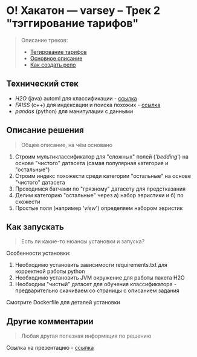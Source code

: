# О! Хакатон — varsey – Трек 2 "тэггирование тарифов"

> Описание треков:
>
> - [Тегирование тарифов](https://docs.ostrovok.tech/s/hackathon-track-2)
> - [Основное описание](https://ostrovok.tech/hackathon/data/track_2/track_2_description.pdf)
> - [Как создать репо](https://docs.ostrovok.tech/s/how-to-create-repo)

## Технический стек

* *H2O* (java) automl для классификации - [ссылка](https://docs.h2o.ai/h2o/latest-stable/h2o-docs/automl.html)
* *FAISS* (c++) для индексации и поиска похожих - [ссылка](https://github.com/facebookresearch/faiss)
* *pandas* (python) для манипулации с данными

## Описание решения

> Общее описание, на чём основано

1. Строим мультиклассификатор для "сложных" полей ('*bedding*') на основе "чистого" датасета (самая популярная категория и "остальные")
2. Строим индекс похожести среди категории "остальные" на основе "чистого" датасета
3. Проходимся батчами по "грязному" датасету для предстказания
4. Делим категорию "остальные" через а) набор эвристики и б) по cхожести
5. Простые поля (например '*view*') определяем набором эвристик

## Как запускать

> Есть ли какие-то нюансы установки и запуска?

Особенности установки:

1. Необходимо установить зависимости requirements.txt для корректной работы python
2. Необходимо установить JVM окружение для работы пакета H2O
3. Необходим "чистый" датасет для обучения классификатора - предварительно скачиваем со страницы с описанием задания

Смотрите Dockerfile для деталей установки

## Другие комментарии

> Любая другая полезная информация по решению

Ссылка на презентацию - [ссылка](https://docs.google.com/presentation/d/1uMjiP3OGXJQ6TqASDWQKqKkDK3YL-Mv1/edit?usp=sharing&ouid=106504837995263103627&rtpof=true&sd=true)
